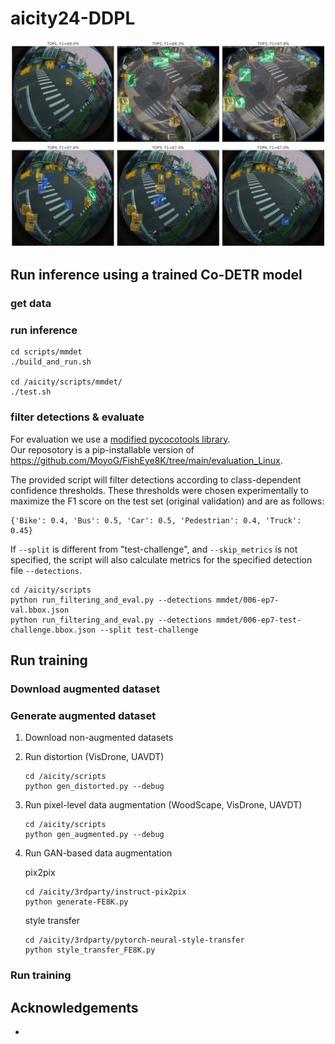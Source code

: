 # aicity24-DDPL
![TOP6](images/res-val-TOP-6.png)

## Run inference using a trained Co-DETR model

### get data 

### run inference
```
cd scripts/mmdet
./build_and_run.sh

cd /aicity/scripts/mmdet/
./test.sh
```

### filter detections & evaluate
For evaluation we use a [modified pycocotools library](https://github.com/deepdrivepl/FE8K-eval).\
Our reposotory is a pip-installable version of https://github.com/MoyoG/FishEye8K/tree/main/evaluation_Linux.

The provided script will filter detections according to class-dependent confidence thresholds. These thresholds were chosen experimentally to maximize the F1 score on the test set (original validation) and are as follows: 
```
{'Bike': 0.4, 'Bus': 0.5, 'Car': 0.5, 'Pedestrian': 0.4, 'Truck': 0.45}
```
If `--split` is different from "test-challenge", and `--skip_metrics` is not specified, the script will also calculate metrics for the specified detection file `--detections`.

```
cd /aicity/scripts
python run_filtering_and_eval.py --detections mmdet/006-ep7-val.bbox.json
python run_filtering_and_eval.py --detections mmdet/006-ep7-test-challenge.bbox.json --split test-challenge
```

## Run training

### Download augmented dataset
### Generate augmented dataset

1. Download non-augmented datasets
2. Run distortion (VisDrone, UAVDT)
   ```
   cd /aicity/scripts
   python gen_distorted.py --debug
   ```
4. Run pixel-level data augmentation (WoodScape, VisDrone, UAVDT)
   ```
   cd /aicity/scripts
   python gen_augmented.py --debug
   ```
5. Run GAN-based data augmentation

   pix2pix
   ```
   cd /aicity/3rdparty/instruct-pix2pix
   python generate-FE8K.py
   ```

   style transfer
   ```
   cd /aicity/3rdparty/pytorch-neural-style-transfer
   python style_transfer_FE8K.py
   ```
   
### Run training


## Acknowledgements
- 
